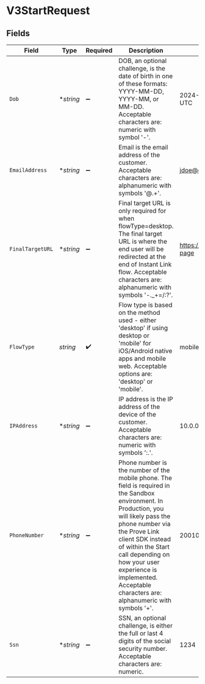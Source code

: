 # V3StartRequest


## Fields

| Field                                                                                                                                                                                                                                                                                                                                 | Type                                                                                                                                                                                                                                                                                                                                  | Required                                                                                                                                                                                                                                                                                                                              | Description                                                                                                                                                                                                                                                                                                                           | Example                                                                                                                                                                                                                                                                                                                               |
| ------------------------------------------------------------------------------------------------------------------------------------------------------------------------------------------------------------------------------------------------------------------------------------------------------------------------------------- | ------------------------------------------------------------------------------------------------------------------------------------------------------------------------------------------------------------------------------------------------------------------------------------------------------------------------------------- | ------------------------------------------------------------------------------------------------------------------------------------------------------------------------------------------------------------------------------------------------------------------------------------------------------------------------------------- | ------------------------------------------------------------------------------------------------------------------------------------------------------------------------------------------------------------------------------------------------------------------------------------------------------------------------------------- | ------------------------------------------------------------------------------------------------------------------------------------------------------------------------------------------------------------------------------------------------------------------------------------------------------------------------------------- |
| `Dob`                                                                                                                                                                                                                                                                                                                                 | **string*                                                                                                                                                                                                                                                                                                                             | :heavy_minus_sign:                                                                                                                                                                                                                                                                                                                    | DOB, an optional challenge, is the date of birth in one of these formats: YYYY-MM-DD, YYYY-MM, or MM-DD. Acceptable characters are: numeric with symbol '-'.                                                                                                                                                                          | 2024-05-02 00:00:00 +0000 UTC                                                                                                                                                                                                                                                                                                         |
| `EmailAddress`                                                                                                                                                                                                                                                                                                                        | **string*                                                                                                                                                                                                                                                                                                                             | :heavy_minus_sign:                                                                                                                                                                                                                                                                                                                    | Email is the email address of the customer. Acceptable characters are: alphanumeric with symbols '@.+'.                                                                                                                                                                                                                               | jdoe@example.com                                                                                                                                                                                                                                                                                                                      |
| `FinalTargetURL`                                                                                                                                                                                                                                                                                                                      | **string*                                                                                                                                                                                                                                                                                                                             | :heavy_minus_sign:                                                                                                                                                                                                                                                                                                                    | Final target URL is only required for when flowType=desktop. The final target URL is where the end user will be redirected at the end of Instant Link flow. Acceptable characters are: alphanumeric with symbols '-._+=/:?'.                                                                                                          | https://www.example.com/landing-page                                                                                                                                                                                                                                                                                                  |
| `FlowType`                                                                                                                                                                                                                                                                                                                            | *string*                                                                                                                                                                                                                                                                                                                              | :heavy_check_mark:                                                                                                                                                                                                                                                                                                                    | Flow type is based on the method used - either 'desktop' if using desktop or 'mobile' for iOS/Android native apps and mobile web. Acceptable options are: 'desktop' or 'mobile'.                                                                                                                                                      | mobile                                                                                                                                                                                                                                                                                                                                |
| `IPAddress`                                                                                                                                                                                                                                                                                                                           | **string*                                                                                                                                                                                                                                                                                                                             | :heavy_minus_sign:                                                                                                                                                                                                                                                                                                                    | IP address is the IP address of the device of the customer. Acceptable characters are: numeric with symbols ':.'.                                                                                                                                                                                                                     | 10.0.0.1                                                                                                                                                                                                                                                                                                                              |
| `PhoneNumber`                                                                                                                                                                                                                                                                                                                         | **string*                                                                                                                                                                                                                                                                                                                             | :heavy_minus_sign:                                                                                                                                                                                                                                                                                                                    | Phone number is the number of the mobile phone. The field is required in the Sandbox environment. In Production, you will likely pass the phone number via the Prove Link client SDK instead of within the Start call depending on how your user experience is implemented. Acceptable characters are: alphanumeric with symbols '+'. | 2001001686                                                                                                                                                                                                                                                                                                                            |
| `Ssn`                                                                                                                                                                                                                                                                                                                                 | **string*                                                                                                                                                                                                                                                                                                                             | :heavy_minus_sign:                                                                                                                                                                                                                                                                                                                    | SSN, an optional challenge, is either the full or last 4 digits of the social security number. Acceptable characters are: numeric.                                                                                                                                                                                                    | 1234                                                                                                                                                                                                                                                                                                                                  |